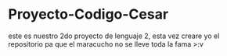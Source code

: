 # Proyecto-Codigo-Cesar
este es nuestro 2do proyecto de lenguaje 2, esta vez creare yo el repositorio pa que el maracucho no se lleve toda la fama >:v
